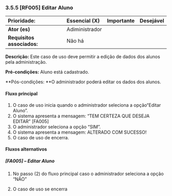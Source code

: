 ### 3.5.5 **\[RF005\] Editar Aluno**

| **Prioridade:** | Essencial \(X\) | Importante | Desejável |
| :--- | :--- | :--- | :--- |
| **Ator \(es\)** | Adiministrador |  |  |
| **Requisitos associados:** | Não há |  |  |

**Descrição:** Este caso de uso deve permitir a edição de dados dos alunos pela administração.

**Pré-condições:** Aluno está cadastrado.

**Pós-condições: **O administrador poderá editar os dados dos alunos.

#### Fluxo principal

1. O caso de uso inicia quando o administrador seleciona a opção“Editar Aluno”.
2. O sistema apresenta a mensagem: “TEM CERTEZA QUE DESEJA EDITAR” \[FA005\]
3. O administrador seleciona a opção “SIM”.
4. O sistema apresenta a mensagem: ALTERADO COM SUCESSO!
5. O caso de uso de encerra.

#### Fluxos alternativos

##### \[FA005\] – Editar Aluno

1. No passo \(2\) do fluxo principal caso o administrador seleciona a opção “NÃO”

2. O caso de uso se encerra



